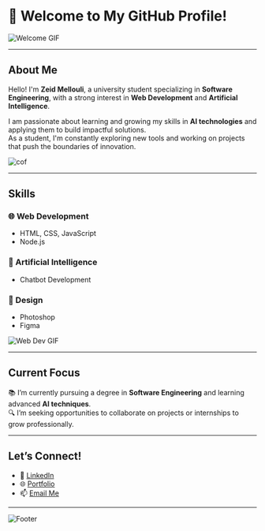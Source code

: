 # 🌟 Welcome to My GitHub Profile!  

![Welcome GIF](https://media.giphy.com/media/qgQUggAC3Pfv687qPC/giphy.gif)  

---

## About Me  

Hello! I'm **Zeid Mellouli**, a university student specializing in **Software Engineering**, with a strong interest in **Web Development** and **Artificial Intelligence**.  

I am passionate about learning and growing my skills in **AI technologies** and applying them to build impactful solutions.  
As a student, I'm constantly exploring new tools and working on projects that push the boundaries of innovation.  

![cof](https://github.com/user-attachments/assets/00aa4a86-df25-4b22-a8d2-eafe3f600b15)


---

## Skills  

### 🌐 Web Development  
- HTML, CSS, JavaScript  
- Node.js   

### 🤖 Artificial Intelligence  
- Chatbot Development  

### 🎨 Design  
- Photoshop  
- Figma  

![Web Dev GIF](https://media.giphy.com/media/v1.Y2lkPTc5MGI3NjExdHZncXE3Y3ZhNjB5eWJia21nNDUzNzJ3MG8yYXp1ajJyaTVxczE0OSZlcD12MV9naWZzX3NlYXJjaCZjdD1n/S60CrN9iMxFlyp7uM8/giphy.gif)  

---

## Current Focus  

📚 I’m currently pursuing a degree in **Software Engineering** and learning advanced **AI techniques**.  
🔍 I’m seeking opportunities to collaborate on projects or internships to grow professionally.  

---



## Let’s Connect!  

- 💼 [LinkedIn](https://linkedin.com/in/your-profile)  
- 🌐 [Portfolio](https://your-portfolio-link.com)  
- 📫 [Email Me](mailto:your-email@example.com)  

---

 ![Footer](https://github.com/user-attachments/assets/3d3115f9-7601-4344-ae1c-34827e405ead)

